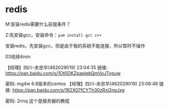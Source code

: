 # redis   

M:安装redis需要什么前提条件？

Z:先安装gcc，安装命令：``yum install gcc c++``    































安装redis，先安装gcc，但是由于我的系统不能连接，所以暂时不操作



03视频4min



【经理】四川-余忠华(462029019)  23:04:35
链接: https://pan.baidu.com/s/1Ot0DKZpaqjebQmVoJTypuw 

 密码: mg4w
6.8版本的centos
【经理】四川-余忠华(462029019)  23:06:49
链接: https://pan.baidu.com/s/1R2X07fCYTh30zRxl2npJxg 

 密码: 2nnq
这个是服务器的教程